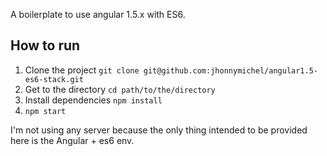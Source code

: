 A boilerplate to use angular 1.5.x with ES6.

## How to run

1. Clone the project `git clone git@github.com:jhonnymichel/angular1.5-es6-stack.git`
2. Get to the directory `cd path/to/the/directory`
3. Install dependencies `npm install`
4. `npm start`

I'm not using any server because the only thing intended to be provided here is the Angular + es6 env.
